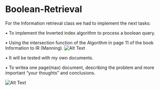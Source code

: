 # Boolean-Retrieval

For the Information retrieval class we had to implement the next tasks:

• To implement the Inverted index algorithm to process a boolean query.

• Using the intersection function of the Algorithm in page 11 of the book Information to IR (Manning).
![Alt Text](https://image.slidesharecdn.com/irmaster-150830120759-lva1-app6892/95/ir-47-638.jpg?cb=1498977512)

• It will be tested with my own documents.

• To writea one page(max) document, describing the problem and more important “your thoughts” and conclusions.
 



![Alt Text](https://developers.giphy.com/static/img/giphy_api.33a56fbc9e1d.gif)

